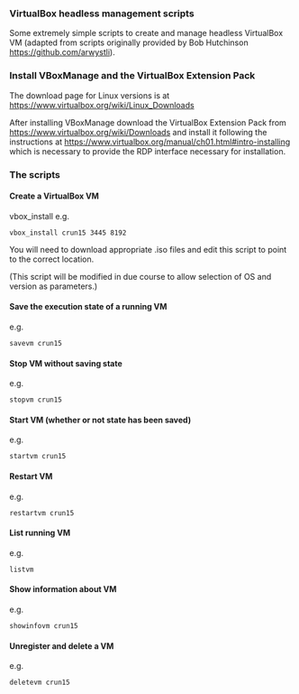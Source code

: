 ### VirtualBox headless management scripts

Some extremely simple scripts to create and manage headless VirtualBox VM (adapted from scripts originally provided by Bob Hutchinson https://github.com/arwystli).

### Install VBoxManage and the VirtualBox Extension Pack

The download page for Linux versions is at https://www.virtualbox.org/wiki/Linux_Downloads

After installing VBoxManage download the VirtualBox Extension Pack from https://www.virtualbox.org/wiki/Downloads and install it following the instructions at https://www.virtualbox.org/manual/ch01.html#intro-installing which is necessary to provide the RDP interface necessary for installation.

### The scripts

#### Create a VirtualBox VM

vbox_install <name of VM> <RDP port> <memory allocation>
e.g.
```
vbox_install crun15 3445 8192
```
  
You will need to download appropriate .iso files and edit this script to point to the correct location.

(This script will be modified in due course to allow selection of OS and version as parameters.)

#### Save the execution state of a running VM

e.g.
```
savevm crun15
```

#### Stop VM without saving state

e.g.
```
stopvm crun15
```

#### Start VM (whether or not state has been saved)

e.g.
```
startvm crun15
```

#### Restart VM

e.g.
```
restartvm crun15
```

#### List running VM

e.g.
```
listvm
```

#### Show information about VM

e.g.
```
showinfovm crun15
```

#### Unregister and delete a VM

e.g.
```
deletevm crun15
```
